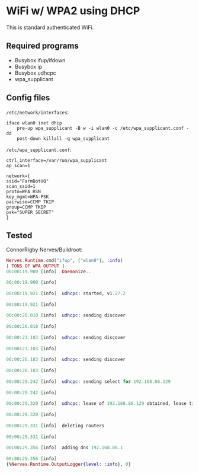 # WiFi w/ WPA2 using DHCP

This is standard authenticated WiFi.

## Required programs

* Busybox ifup/ifdown
* Busybox ip
* Busybox udhcpc
* wpa_supplicant

## Config files

`/etc/network/interfaces`:

```config
iface wlan0 inet dhcp
    pre-up wpa_supplicant -B w -i wlan0 -c /etc/wpa_supplicant.conf -dd
    post-down killall -q wpa_supplicant
```

`/etc/wpa_supplicant.conf`:

```
ctrl_interface=/var/run/wpa_supplicant
ap_scan=1

network={
ssid="FarmBotHQ"
scan_ssid=1
proto=WPA RSN
key_mgmt=WPA-PSK
pairwise=CCMP TKIP
group=CCMP TKIP
psk="SUPER SECRET"
}

```

## Tested

ConnorRigby Nerves/Buildroot: 

```elixir
Nerves.Runtime.cmd("ifup", ["wlan0"], :info)
[ TONS OF WPA OUTPUT ]
00:00:19.900 [info]  Daemonize..

00:00:19.900 [info]  
 
00:00:19.921 [info]  udhcpc: started, v1.27.2
 
00:00:19.921 [info]  
 
00:00:20.010 [info]  udhcpc: sending discover
 
00:00:20.010 [info]  
 
00:00:23.103 [info]  udhcpc: sending discover
 
00:00:23.103 [info]  
 
00:00:26.183 [info]  udhcpc: sending discover
 
00:00:26.183 [info]  
 
00:00:29.242 [info]  udhcpc: sending select for 192.168.86.129
 
00:00:29.242 [info]  
 
00:00:29.320 [info]  udhcpc: lease of 192.168.86.129 obtained, lease time 86400
 
00:00:29.320 [info]  
 
00:00:29.331 [info]  deleting routers
 
00:00:29.331 [info]  
 
00:00:29.356 [info]  adding dns 192.168.86.1
 
00:00:29.356 [info]  
{%Nerves.Runtime.OutputLogger{level: :info}, 0}
 
```